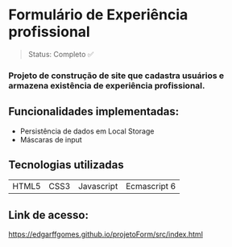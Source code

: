 # Formulário de Experiência profissional


> Status: Completo ✅
> 
### Projeto de construção de site que cadastra usuários e armazena existência de experiência profissional.

## Funcionalidades implementadas:
+ Persistência de dados em Local Storage
+ Máscaras de input

## Tecnologias utilizadas

<table>
  <tr>
    <td> HTML5 </td>
    <td> CSS3 </td>
    <td> Javascript </td>
    <td> Ecmascript 6 </td>
  </tr>
</table>

## Link de acesso:

https://edgarffgomes.github.io/projetoForm/src/index.html
